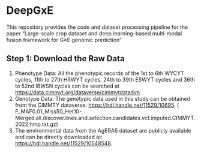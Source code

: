 # DeepGxE
This repository provides the code and dataset processing pipeline for the paper “Large-scale crop dataset and deep learning-based multi-modal fusion framework for G×E genomic prediction”

## Step 1: Download the Raw Data
1. Phenotype Data: All the phenotypic records of the 1st to 6th WYCYT cycles, 11th to 27th HRWYT cycles, 24th to 39th ESWYT cycles and 36th to 52nd IBWSN cycles can be searched at https://data.cimmyt.org/dataverse/cimmytdatadvn
2. Genotype Data: The genotypic data used in this study can be obtained from the CIMMTY dataverse: https://hdl.handle.net/11529/10695. (	
F_MAF0.01_Miss50_Het10-Merged.all.discover.lines.and.selection.candidates.vcf.imputed.CIMMYT.2022.hmp.txt.gz)
3. The environmental data from the AgERA5 dataset are publicly available and can be directly downloaded at: https://hdl.handle.net/11529/10548548.
